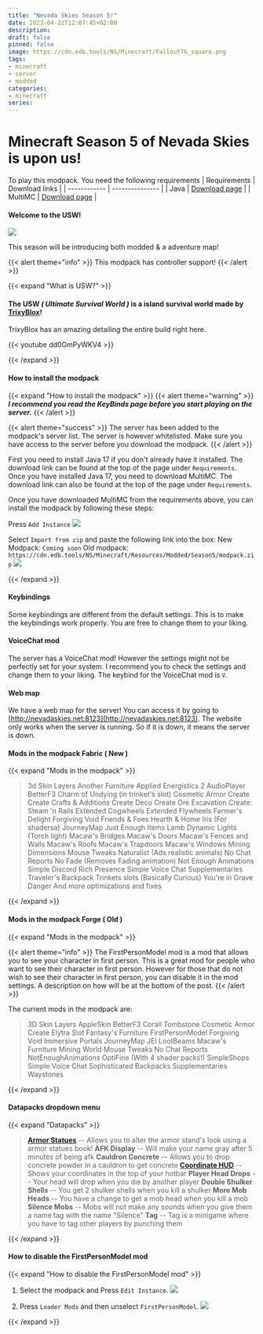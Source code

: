 ```yaml
---
title: "Nevada Skies Season 5!"
date: 2023-04-22T12:07:45+02:00
description: 
draft: false
pinned: false
image: https://cdn.edb.tools/NS/Minecraft/Fallout76_square.png
tags:
- minecraft
- server
- modded
categories:
- minecraft
series:
---
```


# Minecraft Season 5 of Nevada Skies is upon us!
<!--more-->

To play this modpack. You need the following requirements
| Requirements | Download links |
| ------------ | --------------- |
| Java         | [Download page](https://download.oracle.com/java/17/archive/jdk-17.0.7_windows-x64_bin.exe) |
| MultiMC      | [Download page](https://multimc.org/#Download) |

#### Welcome to the USW!

![](https://cdn.edb.tools/NS/Minecraft/Resources/images/usw.jpg)

This season will be introducing both modded & a adventure map!

{{< alert theme="info" >}}
This modpack has controller support!
{{< /alert >}}

{{< expand "What is USW?" >}}

#### The USW _( Ultimate Survival World )_ is a island survival world made by [TrixyBlox](https://www.youtube.com/@TrixyBlox)!

TrixyBlox has an amazing detailing the entire build right here.

{{< youtube dd0GmPyWKV4 >}}

{{< /expand >}}

#### How to install the modpack
{{< expand "How to install the modpack" >}}
{{< alert theme="warning" >}}
_**I recommend you read the KeyBinds page before you start playing on the server.**_
{{< /alert >}}

{{< alert theme="success" >}}
The server has been added to the modpack's server list. The server is however whitelisted. Make sure you have access to the server before you download the modpack. 
{{< /alert >}}

First you need to install Java 17 if you don't already have it installed. The download link can be found at the top of the page under `Requirements`. Once you have installed Java 17, you need to download MultiMC. The download link can also be found at the top of the page under `Requirements`. 

Once you have downloaded MultiMC from the requirements above, you can install the modpack by following these steps:

Press `Add Instance` 
![](https://cdn.edb.tools/NS/Minecraft/Resources/Modded/Season5/Mod-install-part-1.png)

Select `Import from zip` and paste the following link into the box: 
New Modpack: `Coming soon`
Old modpack: `https://cdn.edb.tools/NS/Minecraft/Resources/Modded/Season5/modpack.zip`
![](https://cdn.edb.tools/NS/Minecraft/Resources/Modded/Season5/Mod-install-part-2.png)

{{< /expand >}}

#### Keybindings
Some keybindings are different from the default settings. This is to make the keybindings work properly. You are free to change them to your liking.

#### VoiceChat mod
The server has a VoiceChat mod! However the settings might not be perfectly set for your system. I recommend you to check the settings and change them to your liking. The keybind for the VoiceChat mod is `V`.

#### Web map
We have a web map for the server! You can access it by going to [http://nevadaskies.net:8123](http://nevadaskies.net:8123). The website only works when the server is running. So if it is down, it means the server is down.

#### Mods in the modpack Fabric ( New )
{{< expand "Mods in the modpack" >}}

>3d Skin Layers
>Another Furniture
>Applied Energistics 2
>AudioPlayer
>BetterF3
>Charm of Undying (in trinket's slot)
>Cosmetic Armor
>Create
>Create Crafts & Additions
>Create Deco
>Create Ore Excavation
>Create: Steam 'n Rails
>Extended Cogwheels
>Extended Flywheels
>Farmer's Delight
>Forgiving Void
>Friends & Foes
>Hearth & Home
>Iris (For shadersa)
>JourneyMap 
>Just Enough Items 
>Lamb Dynamic Lights (Torch light)
>Macaw's Bridges 
>Macaw's Doors 
>Macaw's Fences and Walls 
>Macaw's Roofs 
>Macaw's Trapdoors 
>Macaw's Windows 
>Mining Dimensions 
>Mouse Tweaks 
>Naturalist (Ads realistic animals)
>No Chat Reports 
>No Fade (Removes Fading animation)
>Not Enough Animations 
>Simple Discord Rich Presence 
>Simple Voice Chat
>Supplementaries
>Traveler's Backpack
>Trinkets slots (Basically Curious)
>You're in Grave Danger
>And more optimizations and fixes

{{< /expand >}}


#### Mods in the modpack Forge ( Old )
{{< expand "Mods in the modpack" >}}

{{< alert theme="info" >}}
The FirstPersonModel mod is a mod that allows you to see your character in first person. This is a great mod for people who want to see their character in first person. However for those that do not wish to see their character in first person, you can disable it in the mod settings. A description on how will be at the bottom of the post.
{{< /alert >}}

The current mods in the modpack are:
>3D Skin Layers
>AppleSkin
>BetterF3
>Corail Tombstone
>Cosmetic Armor
>Create
>Elytra Slot
>Fantasy's Furniture
>FirstPersonModel
>Forgiving Void
>Immersive Portals
>JourneyMap
>JEI
>LootBeams
>Macaw's Furniture
>Mining World
>Mouse Tweaks
>No Chat Reports
>NotEnoughAnimations
>OptiFine (With 4 shader packs!)
>SimpleShops
>Simple Voice Chat
>Sophisticated Backpacks
>Supplementaries
>Waystones

{{< /expand >}}


#### Datapacks dropdown menu
{{< expand "Datapacks" >}}

>**[Armor Statues](https://www.youtube.com/watch?v=nV9-_RacnoI)**
> -- Allows you to alter the armor stand's look using a armor statues book!
>**AFK Display**
> -- Will make your name gray after 5 minutes of being afk
>**Cauldron Concrete** 
> -- Allows you to drop concrete powder in a cauldron to get concrete
>**[Coordinate HUD](https://www.youtube.com/watch?v=LSJNVuKMVrY)**
> -- Shows your coordinates in the top of your hotbar
>**Player Head Drops** 
> -- Your head will drop when you die by another player
>**Double Shulker Shells** 
> -- You get 2 shulker shells when you kill a shulker
>**More Mob Heads** 
> -- You have a change to get a mob head when you kill a mob
>**Silence Mobs** 
> -- Mobs will not make any sounds when you give them a name tag with the name "Silence"
>**Tag**
> -- Tag is a minigame where you have to tag other players by punching them

{{< /expand >}}

#### How to disable the FirstPersonModel mod
{{< expand "How to disable the FirstPersonModel mod" >}}

1. Select the modpack and Press `Edit Instance`.
![](https://cdn.edb.tools/NS/Minecraft/Resources/Modded/Season5/disable-first-person-part-1.png)

2. Press `Loader Mods` and then unselect `FirstPersonModel`.
![](https://cdn.edb.tools/NS/Minecraft/Resources/Modded/Season5/disable-first-person-part-2.png)

{{< /expand >}}

